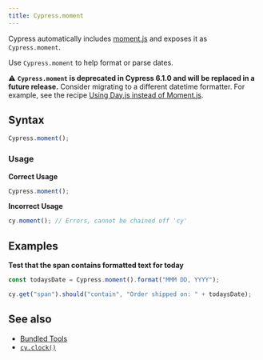 ```yaml
---
title: Cypress.moment
---
```


Cypress automatically includes [moment.js](http://momentjs.com/) and exposes it as `Cypress.moment`.

Use `Cypress.moment` to help format or parse dates.

<Alert type="warning">

⚠️ **`Cypress.moment` is deprecated in Cypress 6.1.0 and will be replaced in a future release.** Consider migrating to a different datetime formatter. For example, see the recipe [Using Day.js instead of Moment.js](https://github.com/cypress-io/cypress-example-recipes#blogs).

</Alert>

## Syntax

```javascript
Cypress.moment();
```

### Usage

**<Icon name="check-circle" color="green"></Icon> Correct Usage**

```javascript
Cypress.moment();
```

**<Icon name="exclamation-triangle" color="red"></Icon> Incorrect Usage**

```javascript
cy.moment(); // Errors, cannot be chained off 'cy'
```

## Examples

**Test that the span contains formatted text for today**

```javascript
const todaysDate = Cypress.moment().format("MMM DD, YYYY");

cy.get("span").should("contain", "Order shipped on: " + todaysDate);
```

## See also

- [Bundled Tools](/guides/references/bundled-tools)
- [`cy.clock()`](/api/commands/clock)
